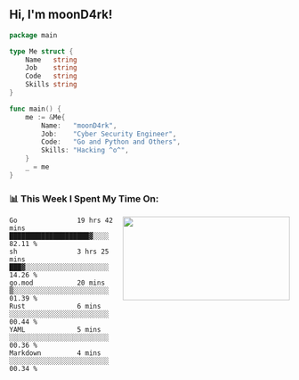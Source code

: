 <h2> Hi, I'm moonD4rk!</h2>

```go
package main

type Me struct {
	Name   string
	Job    string
	Code   string
	Skills string
}

func main() {
	me := &Me{
		Name:   "moonD4rk",
		Job:    "Cyber Security Engineer",
		Code:   "Go and Python and Others",
		Skills: "Hacking ^o^",
	}
	_ = me
}
```

<h3>📊 This Week I Spent My Time On:</h3>
<img align='right' src="https://github-readme-stats.vercel.app/api?username=moond4rk&show_icons=true&theme=radical", width="300" height="150">

<!--START_SECTION:waka-->

```text
Go               19 hrs 42 mins  ████████████████████▓░░░░   82.11 %
sh               3 hrs 25 mins   ███▓░░░░░░░░░░░░░░░░░░░░░   14.26 %
go.mod           20 mins         ▒░░░░░░░░░░░░░░░░░░░░░░░░   01.39 %
Rust             6 mins          ░░░░░░░░░░░░░░░░░░░░░░░░░   00.44 %
YAML             5 mins          ░░░░░░░░░░░░░░░░░░░░░░░░░   00.36 %
Markdown         4 mins          ░░░░░░░░░░░░░░░░░░░░░░░░░   00.34 %
```

<!--END_SECTION:waka-->

